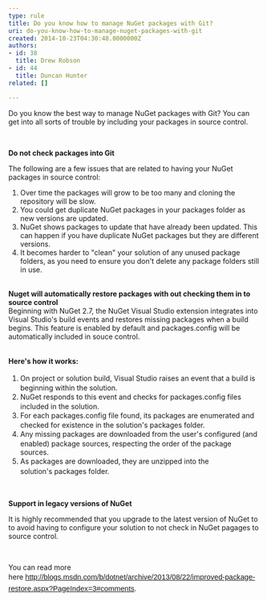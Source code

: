 ```yaml
---
type: rule
title: Do you know how to manage NuGet packages with Git?
uri: do-you-know-how-to-manage-nuget-packages-with-git
created: 2014-10-23T04:30:48.0000000Z
authors:
- id: 38
  title: Drew Robson
- id: 44
  title: Duncan Hunter
related: []

---
```




<span class='intro'> ​​​​​​Do you know the best way to manage NuGet packages with Git? You can get into all sorts of trouble by including your packages in source control. </span>

<div><p>
      <br>
   </p><p><strong><strong>Do not check packages into Git</strong></strong><br></p><p>The following are a few issues that are related to having your NuGet packages in source control&#58;</p><ol><li>Over time the packages will grow to be too many and cloning the repository will be slow.</li><li>You could get duplicate NuGet packages in your packages folder as new versions are updated.</li><li>NuGet shows packages to update that have already been updated. This can happen if you have duplicate NuGet packages but they are different versions.</li><li>It becomes harder to &quot;clean&quot; your solution of any unused package folders, as you need to ensure you don't delete any package folders still in use.</li></ol>
   <br></div><div><strong>Nuget will automatically restore packages with out checking them in to source control</strong></div><div>Beginning with NuGet 2.7, the NuGet Visual Studio extension integrates into Visual Studio's build events and restores missing packages when a build begins. This feature is enabled by default and packages.config will be automatically included in souce control.</div><div></div><div>
   <br>
   <p>
      <span style="line-height&#58;20px;"><strong>Here's how it works&#58;</strong></span><br></p></div><div><ol><li>
         <span style="line-height&#58;20px;">On project or solution build, Visual Studio raises an event that a build is beginning within the solution.</span><br></li><li>
         <span style="line-height&#58;20px;">NuGet responds to this event and checks for&#160;packages.config&#160;files included in the solution.</span><br></li><li>
         <span style="line-height&#58;20px;">For each&#160;packages.config&#160;file found, its packages are enumerated and checked for existence in the solution's&#160;packages&#160;folder.</span><br></li><li>
         <span style="line-height&#58;20px;">Any missing packages are downloaded from the user's configured (and enabled) package sources, respecting the order of the package sources.</span><br></li><li>
         <span style="line-height&#58;20px;">As packages are downloaded, they are unzipped into the solution's&#160;packages&#160;folder.</span><span style="line-height&#58;20px;">​</span><br></li></ol><div><br></div><div><p><strong>Support in legacy versions of NuGet</strong></p><p>It is highly recommended that you upgrade to the latest version of NuGet to to avoid having to configure your solution to not check in NuGet pagages to source control.</p><br></div><p>You can read more here&#160;<a href="http&#58;//blogs.msdn.com/b/dotnet/archive/2013/08/22/improved-package-restore.aspx?PageIndex=3#comments" style="font-family&#58;calibri, sans-serif;font-size&#58;11pt;line-height&#58;1.6;">http&#58;//blogs.msdn.com/b/dotnet/archive/2013/08/22/improved-package-restore.aspx?PageIndex=3#comments</a>.</p>
  </div>


